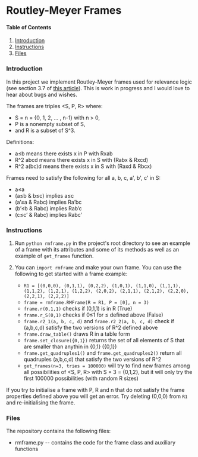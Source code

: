 # Routley-Meyer Frames


#### Table of Contents
1. [Introduction](#introduction)
2. [Instructions](#instructions)
3. [Files](#files)


### Introduction
In this project we implement Routley-Meyer frames used for relevance logic (see section 3.7 of [this article](https://consequently.org/papers/rle.pdf)). This is work in progress and I would love to hear about bugs and wishes. 

The frames are triples <S, P, R> where:
* S = n = {0, 1, 2, ... , n-1} with n > 0, 
* P is a nonempty subset of S, 
* and R is a subset of S^3. 
        
Definitions:
* a≤b means there exists x in P with Rxab
* R^2 abcd means there exists x in S with (Rabx & Rxcd)
* R^2 a(bc)d means there exists x in S with (Raxd & Rbcx)

Frames need to satisfy the following for all a, b, c, a', b', c' in S:
* a≤a
* (a≤b & b≤c) implies a≤c
* (a’≤a & Rabc) implies Ra’bc
* (b’≤b & Rabc) implies Rab’c
* (c≤c’ & Rabc) implies Rabc’

### Instructions
1. Run `python rmframe.py` in the project's root directory to see an example of a frame with its attributes and some of its methods as well as an example of `get_frames` function.

2. You can `import rmframe` and make your own frame. You can use the following to get started with a frame example:

    - `R1 = [(0,0,0), (0,1,1), (0,2,2), (1,0,1), (1,1,0), (1,1,1), (1,1,2), (1,2,1), (1,2,2), (2,0,2), (2,1,1), (2,1,2), (2,2,0), (2,2,1), (2,2,2)]`
    - `frame = rmframe.RMFrame(R = R1, P = [0], n = 3)` 
    - `frame.r(0,1,1)` checks if (0,1,1) is in R (True)
    - `frame.r_S(0,1)` checks if 0≤1 for ≤ defined above (False) 
    - `frame.r2_1(a, b, c, d)` and `frame.r2_2(a, b, c, d)` check if (a,b,c,d) satisfy the two versions of R^2 defined above
    - `frame.draw_table()` draws R in a table form
    - `frame.set_closure({0,1})` returns the set of all elements of S that are smaller than anythin in {0,1} ({0,1})
    - `frame.get_quadruples1()` and `frame.get_quadruples2()` return all quadruples (a,b,c,d) that satisfy the two versions of R^2
    - `get_frames(n=3, tries = 100000)` will try to find new frames among all possibilities of <S, P, R> with S = 3 = {0,1,2}, but it will only try the first 100000 possibilities (with random R sizes)

If you try to initialise a frame with P, R and n that do not satisfy the frame properties defined above you will get an error. Try deleting (0,0,0) from `R1` and re-initialising the frame. 

### Files
The repository contains the following files:

* rmframe.py -- contains the code for the frame class and auxiliary functions 
